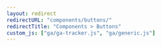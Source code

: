 ```yaml
---
layout: redirect
redirectURL: "components/buttons/"
redirectTitle: "Components > Buttons"
custom_js: ["ga/ga-tracker.js", "ga/generic.js"]
---
```

